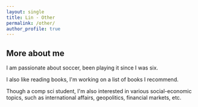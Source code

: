 ```yaml
---
layout: single
title: Lin - Other
permalink: /other/
author_profile: true
---
```


## More about me

I am passionate about soccer, been playing it since I was six.

I also like reading books, I'm working on a list of books I recommend.

Though a comp sci student, I'm also interested in various social-economic topics, such as international affairs, geopolitics, financial markets, etc.